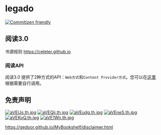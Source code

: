 # legado

[![Commitizen friendly](https://img.shields.io/badge/commitizen-friendly-brightgreen.svg)](http://commitizen.github.io/cz-cli/)

## 阅读3.0
书源规则 https://celeter.github.io  
### 阅读API
阅读3.0 提供了2种方式的API：`Web方式`和`Content Provider方式`。您可以在[这里](api.md)根据需要自行调用。 

## 免责声明
[![aVElJs.th.jpg](https://s1.ax1x.com/2020/07/28/aVElJs.th.jpg)](https://imgchr.com/i/aVElJs) [![aVEQij.th.jpg](https://s1.ax1x.com/2020/07/28/aVEQij.th.jpg)](https://imgchr.com/i/aVEQij) [![aVEudg.th.jpg](https://s1.ax1x.com/2020/07/28/aVEudg.th.jpg)](https://imgchr.com/i/aVEudg) [![aVEneS.th.jpg](https://s1.ax1x.com/2020/07/28/aVEneS.th.jpg)](https://imgchr.com/i/aVEneS) [![aVEKoQ.th.jpg](https://s1.ax1x.com/2020/07/28/aVEKoQ.th.jpg)](https://imgchr.com/i/aVEKoQ) [![aVE1Wn.th.jpg](https://s1.ax1x.com/2020/07/28/aVE1Wn.th.jpg)](https://imgchr.com/i/aVE1Wn)

https://gedoor.github.io/MyBookshelf/disclaimer.html

